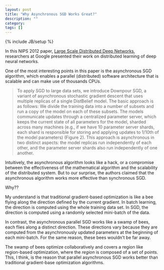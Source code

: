 ```yaml
---
layout: post
title: "Why Asynchronous SGD Works Great?"
description: ""
category:
tags: []
---
```

{% include JB/setup %}

In this NIPS 2012 paper,
[Large Scale Distributed Deep Networks](http://books.nips.cc/papers/files/nips25/NIPS2012_0598.pdf),
researchers at Google presented their work on distributed learning of
deep neural networks.

One of the most interesting points in this paper is the asynchronous
SGD algorithm, which enables a parallel (distributed) software
architecture that is scalable and can make use of thousands CPUs.

> To apply SGD to large data sets, we introduce Downpour SGD, a
> variant of asynchronous stochastic gradient descent that uses
> multiple replicas of a single DistBelief model. The basic approach
> is as follows: We divide the training data into a number of
> subsets and run a copy of the model on each of these subsets. The
> models communicate updates through a centralized parameter server,
> which keeps the current state of all parameters for the model,
> sharded across many machines (e.g., if we have 10 parameter server
> shards, each shard is responsible for storing and applying updates
> to 1/10th of the model parameters) (Figure 2). This approach is
> asynchronous in two distinct aspects: the model replicas run
> independently of each other, and the parameter server shards also
> run independently of one another.

Intuitively, the asynchronous algorithm looks like a hack, or a
compromise between the effectiveness of the mathematical algorithm and
the scalability of the distributed system.  But to our surprise, the
authors claimed that the asynchronous algorithm works more effective
than synchronous SGD.

Why??

My understand is that traditional gradient-based optimization is like
a bee flying along the direction defined by the current gradient.  In
batch learning, the direction is computed using the whole training
data set.  In SGD, the direction is computed using a randomly selected
mini-batch of the data.

In contrast, the asynchronous parallel SGD works like a swamp of bees,
each flies along a distinct direction.  These directions vary because
they are computed from the asynchronously updated parameters at the
beginning of each mini-batch.  For the same reason, these bees
wouldn't be far away.

The swamp of bees optimize collaboratively and covers a region like
region-based optimization, where the *region* is composed of a set of
points.  This, I think, is the reason that parallel asynchronous SGD
works better than traditional gradient-base optimization algorithms.
